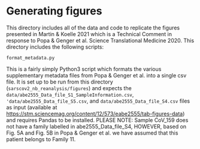 # Generating figures
This directory includes all of the data and code to replicate the figures presented in Martin & Koelle 2021 which is a Technical Comment in response to Popa & Genger et al. Science Translational Medicine 2020. This directory includes the following scripts:

```
format_metadata.py
```
This is a fairly simply Python3 script which formats the various supplementary metadata files from Popa & Genger et al. into a single csv file. It is set up to be run from this directory (`sarscov2_nb_reanalysis/figures`) and expects the `data/abe2555_Data_file_S1_SampleInformation.csv`, `'data/abe2555_Data_file_S5.csv`, and `data/abe2555_Data_file_S4.csv` files as input (available at https://stm.sciencemag.org/content/12/573/eabe2555/tab-figures-data) and requires Pandas to be installed. PLEASE NOTE: Sample CoV_159 does not have a family labelled in abe2555_Data_file_S4, HOWEVER, based on Fig. 5A and Fig. 5B in Popa & Genger et al. we have assumed that this patient belongs to Family 11. 
